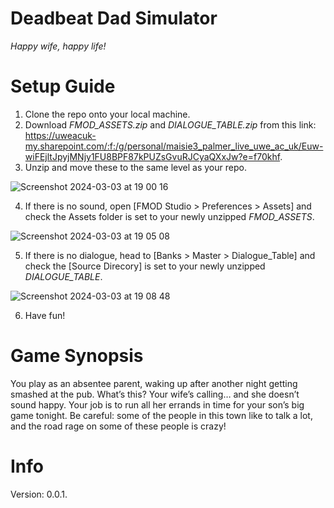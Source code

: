 # Deadbeat Dad Simulator
*Happy wife, happy life!*

# Setup Guide
1. Clone the repo onto your local machine.
2. Download *FMOD_ASSETS.zip* and *DIALOGUE_TABLE.zip* from this link: https://uweacuk-my.sharepoint.com/:f:/g/personal/maisie3_palmer_live_uwe_ac_uk/Euw-wiFEjltJpyjMNjy1FU8BPF87kPUZsGvuRJCyaQXxJw?e=f70khf.
3. Unzip and move these to the same level as your repo.

![Screenshot 2024-03-03 at 19 00 16](https://github.com/maisiepalmer/deadbeatDad/assets/91949439/de2645b5-4ac4-4eb2-896b-c4370df0f15a)

4. If there is no sound, open [FMOD Studio > Preferences > Assets] and check the Assets folder is set to your newly unzipped *FMOD_ASSETS*.

![Screenshot 2024-03-03 at 19 05 08](https://github.com/maisiepalmer/deadbeatDad/assets/91949439/b00c3afb-4b73-42e1-aad8-b64842be3267)

5. If there is no dialogue, head to [Banks > Master > Dialogue_Table] and check the [Source Direcory] is set to your newly unzipped *DIALOGUE_TABLE*.

![Screenshot 2024-03-03 at 19 08 48](https://github.com/maisiepalmer/deadbeatDad/assets/91949439/331b16de-a4ee-4327-a394-4a5388e51261)

6. Have fun!

# Game Synopsis
You play as an absentee parent, waking up after another night getting smashed at the pub. What’s this? Your wife’s calling… and she doesn’t sound happy. Your job is to run all her errands in time for your son’s big game tonight. Be careful: some of the people in this town like to talk a lot, and the road rage on some of these people is crazy! 

# Info
Version: 0.0.1.
